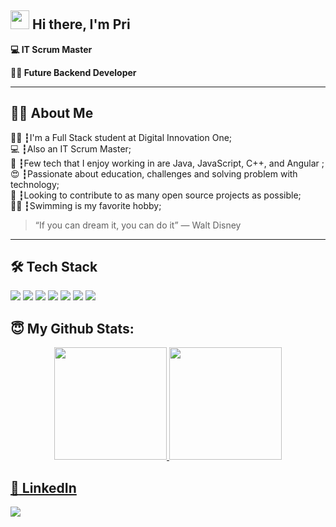 ## <img src="https://emojis.slackmojis.com/emojis/images/1531849430/4246/blob-sunglasses.gif?1531849430" width="30"/> Hi there, I'm Pri

**:computer: IT Scrum Master** 

**:woman_technologist: Future Backend Developer** 

---

## :woman_technologist: About Me

:woman_student: ┇I'm a Full Stack student at Digital Innovation One;<br />
:computer: ┇Also an IT Scrum Master;<br />
💾 ┇Few tech that I enjoy working in are Java, JavaScript, C++, and Angular ;<br />
😍 ┇Passionate about education, challenges and solving problem with technology;<br />
🎯 ┇Looking to contribute to as many open source projects as possible;<br />:swimming_woman: ┇Swimming is my favorite hobby;<br />

> “If you can dream it, you can do it”
> ― Walt Disney

---

## 🛠 Tech Stack

<p>
  <img src="https://img.shields.io/badge/javascript%20-%23323330.svg?&style=for-the-badge&logo=javascript&logoColor=%23F7DF1E"/>
  <img src="https://img.shields.io/badge/typescript%20-%23007ACC.svg?&style=for-the-badge&logo=typescript&logoColor=white"/>
  <img src="https://img.shields.io/badge/git%20-%23F05033.svg?&style=for-the-badge&logo=git&logoColor=white"/>
  <img src="https://img.shields.io/badge/github%20-%23121011.svg?&style=for-the-badge&logo=github&logoColor=white"/>
  <img src="https://img.shields.io/badge/Docker-2496ED?style=for-the-badge&logo=docker&logoColor=white"/>
  <img src="https://img.shields.io/badge/HTML5-E34F26?style=for-the-badge&logo=html5&logoColor=white"/>
  <img src="https://img.shields.io/badge/CSS3-1572B6?style=for-the-badge&logo=css3&logoColor=white"/>
</p>

## 😇 My Github Stats:

<div align="center">
  <a href="https://github.com/priscilla-oliveira">
  <img height="180em" src="https://github-readme-stats.vercel.app/api?username=priscilla-oliveira&show_icons=true&theme=dracula&include_all_commits=true&count_private=true"/>
  <img height="180em" src="https://github-readme-stats.vercel.app/api/top-langs/?username=priscilla-oliveira&layout=compact&langs_count=7&theme=dracula"/>
</div>

## :link: LinkedIn

<div> 
  <a href="https://www.linkedin.com/in/priscillaoliveira4/?locale=en_US" target="_blank"><img src="https://img.shields.io/badge/-LinkedIn-%230077B5?style=for-the-badge&logo=linkedin&logoColor=white" target="_blank"></a> 
</div>
